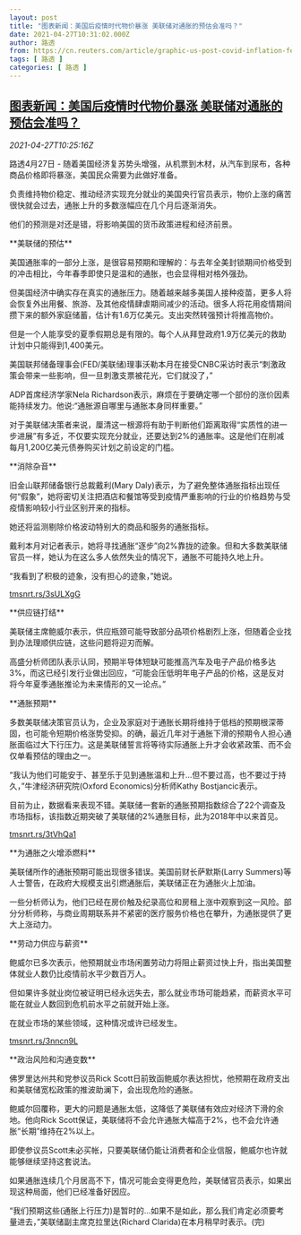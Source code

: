 ```yaml
---
layout: post
title: "图表新闻：美国后疫情时代物价暴涨 美联储对通胀的预估会准吗？"
date: 2021-04-27T10:31:02.000Z
author: 路透
from: https://cn.reuters.com/article/graphic-us-post-covid-inflation-fed-0427-idCNKBS2CE14B
tags: [ 路透 ]
categories: [ 路透 ]
---
```

<!--1619519462000-->
[图表新闻：美国后疫情时代物价暴涨 美联储对通胀的预估会准吗？](https://cn.reuters.com/article/graphic-us-post-covid-inflation-fed-0427-idCNKBS2CE14B)
------

<div>
<div><i>2021-04-27T10:25:16Z</i></div><p>路透4月27日 - 随着美国经济复苏势头增强，从机票到木材，从汽车到尿布，各种商品价格即将暴涨，美国民众需要为此做好准备。</p><p>负责维持物价稳定、推动经济实现充分就业的美国央行官员表示，物价上涨的痛苦很快就会过去，通胀上升的多数涨幅应在几个月后逐渐消失。</p><p>他们的预测是对还是错，将影响美国的货币政策进程和经济前景。</p><p>**美联储的预估**</p><p>美国通胀率的一部分上涨，是很容易预期和理解的：与去年全美封锁期间价格受到的冲击相比，今年春季即使只是温和的通胀，也会显得相对格外强劲。</p><p>但美国经济中确实存在真实的通胀压力。随着越来越多美国人接种疫苗，更多人将会恢复外出用餐、旅游、及其他疫情肆虐期间减少的活动。很多人将花用疫情期间攒下来的额外家庭储蓄，估计有1.6万亿美元。支出突然转强预计将推高物价。</p><p>但是一个人能享受的夏季假期总是有限的。每个人从拜登政府1.9万亿美元的救助计划中只能得到1,400美元。</p><p>美国联邦储备理事会(FED/美联储)理事沃勒本月在接受CNBC采访时表示“刺激政策会带来一些影响，但一旦刺激支票被花光，它们就没了，”</p><p>ADP首席经济学家Nela Richardson表示，麻烦在于要确定哪一个部份的涨价因素能持续发力。他说:“通胀源自哪里与通胀本身同样重要。”</p><p>对于美联储决策者来说，厘清这一根源将有助于判断他们距离取得“实质性的进一步进展”有多近，不仅要实现充分就业，还要达到2%的通胀率。这是他们在削减每月1,200亿美元债券购买计划之前设定的门槛。</p><p>**消除杂音**</p><p>旧金山联邦储备银行总裁戴利(Mary Daly)表示，为了避免整体通胀指标出现任何“假象”，她将密切关注把酒店和餐馆等受到疫情严重影响的行业的价格趋势与受疫情影响较小行业区别开来的指标。</p><p>她还将监测剔除价格波动特别大的商品和服务的通胀指标。</p><p>戴利本月对记者表示，她将寻找通胀“逐步”向2%靠拢的迹象。但和大多数美联储官员一样，她认为在这么多人依然失业的情况下，通胀不可能持久地上升。</p><p>“我看到了积极的迹象，没有担心的迹象，”她说。</p><p><a href="https://tmsnrt.rs/3sULXgG">tmsnrt.rs/3sULXgG</a></p><p>**供应链打结**</p><p>美联储主席鲍威尔表示，供应瓶颈可能导致部分品项价格剧烈上涨，但随着企业找到办法理顺供应链，这些问题将迎刃而解。</p><p>高盛分析师团队表示认同，预期半导体短缺可能推高汽车及电子产品价格多达3%，而这已经引发行业做出回应，“可能会压低明年电子产品的价格，这是反对将今年夏季通胀推论为未来情形的又一论点。”</p><p>**通胀预期**</p><p>多数美联储决策官员认为，企业及家庭对于通胀长期将维持于低档的预期根深蒂固，也可能令短期价格涨势受抑。的确，最近几年对于通胀下滑的预期令人担心通胀面临过大下行压力。这是美联储誓言将等待实际通胀上升才会收紧政策、而不会仅单看预估的理由之一。</p><p>“我认为他们可能安于、甚至乐于见到通胀温和上升...但不要过高，也不要过于持久，”牛津经济研究院(Oxford Economics)分析师Kathy Bostjancic表示。</p><p>目前为止，数据看来表现不错。美联储一套新的通胀预期指数综合了22个调查及市场指标，该指数近期突破了美联储的2%通胀目标，此为2018年中以来首见。</p><p><a href="https://tmsnrt.rs/3tVhQa1">tmsnrt.rs/3tVhQa1</a></p><p>**为通胀之火增添燃料**</p><p>美联储所作的通胀预期可能出现很多错误。美国前财长萨默斯(Larry Summers)等人士警告，在政府大规模支出引燃通胀后，美联储正在为通胀火上加油。</p><p>一些分析师认为，他们已经在房价触及纪录高位和房租上涨中观察到这一风险。部分分析师称，与商业周期联系并不紧密的医疗服务价格也在攀升，为通胀提供了更大上涨动力。</p><p>**劳动力供应与薪资**</p><p>鲍威尔已多次表示，他预期就业市场闲置劳动力将阻止薪资过快上升，指出美国整体就业人数仍比疫情前水平少数百万人。</p><p>但如果许多就业岗位被证明已经永远失去，那么就业市场可能趋紧，而薪资水平可能在就业人数回到危机前水平之前就开始上涨。</p><p>在就业市场的某些领域，这种情况或许已经发生。</p><p><a href="https://tmsnrt.rs/3nncn9L">tmsnrt.rs/3nncn9L</a></p><p>**政治风险和沟通变数**</p><p>佛罗里达州共和党参议员Rick Scott日前致函鲍威尔表达担忧，他预期在政府支出和美联储宽松政策的推波助澜下，会出现危险的通胀。</p><p>鲍威尔回覆称，更大的问题是通胀太低，这降低了美联储有效应对经济下滑的余地。他向Rick Scott保证，美联储将不会允许通胀大幅高于2%，也不会允许通胀“长期”维持在2%以上。</p><p>即使参议员Scott未必买帐，只要美联储仍能让消费者和企业信服，鲍威尔也许就能够继续坚持这套说法。</p><p>如果通胀连续几个月居高不下，情况可能会变得更危险，美联储官员表示，如果出现这种局面，他们已经准备好因应。</p><p>“我们预期这些(通胀上行压力)是暂时的...如果不是如此，那么我们肯定必须要考量进去，”美联储副主席克拉里达(Richard Clarida)在本月稍早时表示。(完)</p>
</div>
